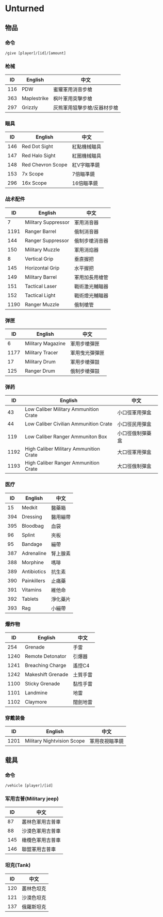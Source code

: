 # Unturned

## 物品

### 命令

```
/give [player]/[id]/[amount]
```

### 枪械

| ID  | English     | 中文 |
| --- | ----------- | --- |
| 116 | PDW         | 蜜獾軍用消音步槍
| 363 | Maplestrike | 枫叶軍用突擊步槍
| 297 | Grizzly     | 灰熊軍用狙擊步槍/反器材步槍

### 瞄具

| ID  | English     | 中文 |
| --- | ----------- | --- |
| 146 | Red Dot Sight       | 紅點機械瞄具
| 147 | Red Halo Sight      | 紅圈機械瞄具
| 148 | Red Chevron Scope   | 紅V字瞄準鏡
| 153 | 7x Scope            | 7倍瞄準鏡
| 296 | 16x Scope           | 16倍瞄準鏡

### 战术配件

| ID   | English     | 中文 |
| ---- | ----------- | --- |
| 7    | Military Suppressor | 軍用消音器
| 1191 | Ranger Barrel       | 俄制消音器
| 144  | Ranger Suppressor   | 俄制步槍消音器
| 150  | Military Muzzle     | 軍用消焰器
| 8    | Vertical Grip       | 垂直握把
| 145  | Horizontal Grip     | 水平握把
| 149  | Military Barrel     | 軍用加長用槍管
| 151  | Tactical Laser      | 戰術激光輔瞄器
| 152  | Tactical Light      | 戰術燈光輔瞄器
| 1190 | Ranger Muzzle       | 俄制槍管

### 弹匣

| ID   | English     | 中文 |
| ---- | ----------- | --- |
| 6    | Military Magazine | 軍用步槍彈匣
| 1177 | Military Tracer   | 軍用曳光彈彈匣
| 17   | Military Drum     | 軍用步槍彈鼓
| 125  | Ranger Drum       | 俄制步槍彈鼓

### 弹药

| ID  | English     | 中文 |
| --- | ----------- | --- |
| 43  | Low Caliber Military Ammunition Crate   | 小口徑軍用彈盒
| 44  | Low Caliber Civilian Ammunition Crate   | 小口徑民用彈盒
| 119 | Low Caliber Ranger Ammuniton Box        | 小口徑俄制彈藥盒
| 1192 | High Caliber Military Ammunition Crate | 大口徑軍用彈盒
| 1193 | High Caliber Ranger Ammunition Crate   | 大口徑俄制彈盒

### 医疗

| ID  | English     | 中文 |
| --- | ----------- | --- |
| 15  | Medkit      | 醫藥箱
| 394 | Dressing    | 醫用繃帶
| 395 | Bloodbag    | 血袋
| 96  | Splint      | 夾板
| 95  | Bandage     | 繃帶
| 387 | Adrenaline  | 腎上腺素
| 388 | Morphine    | 嗎啡
| 389 | Antibiotics | 抗生素
| 390 | Painkillers | 止痛藥
| 391 | Vitamins    | 維他命
| 392 | Tablets     | 淨化藥片
| 393 | Rag         | 小繃帶

### 爆炸物

| ID  | English     | 中文 |
| --- | ----------- | --- |
| 254  | Grenade           | 手雷
| 1240 | Remote Detonator  | 引爆器
| 1241 | Breaching Charge  | 遙控C4
| 1242 | Makeshift Grenade | 土質手雷
| 1100 | Sticky Grenade    | 黏性手雷
| 1101 | Landmine          | 地雷
| 1102 | Claymore          | 闊劍地雷

### 穿戴装备

| ID   | English     | 中文 |
| ---- | ----------- | --- |
| 1201 | Military Nightvision Scope | 軍用夜視瞄準鏡

## 载具

### 命令

```
/vehicle [player]/[id]
```

### 军用吉普(Military jeep)

| ID   | 中文 |
| ---- | --- |
| 87  | 叢林色軍用吉普車
| 88  | 沙漠色軍用吉普車
| 145 | 橄欖色軍用吉普車
| 146 | 聯盟軍用吉普車

### 坦克(Tank)

| ID   | 中文 |
| ---- | --- |
| 120 | 叢林色坦克
| 121 | 沙漠色坦克
| 137 | 俄羅斯坦克
